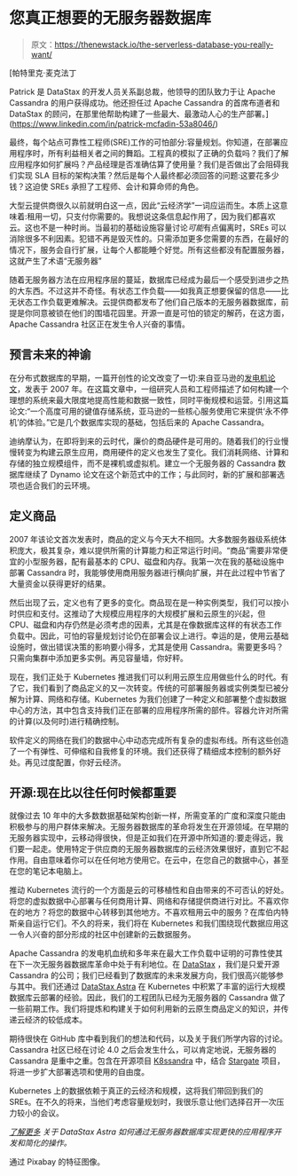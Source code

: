 # 您真正想要的无服务器数据库

> 原文：<https://thenewstack.io/the-serverless-database-you-really-want/>

[](https://www.linkedin.com/in/patrick-mcfadin-53a8046/)

 [帕特里克·麦克法丁

Patrick 是 DataStax 的开发人员关系副总裁，他领导的团队致力于让 Apache Cassandra 的用户获得成功。他还担任过 Apache Cassandra 的首席布道者和 DataStax 的顾问，在那里他帮助构建了一些最大、最激动人心的生产部署。](https://www.linkedin.com/in/patrick-mcfadin-53a8046/) [](https://www.linkedin.com/in/patrick-mcfadin-53a8046/)

最终，每个站点可靠性工程师(SRE)工作的可怕部分:容量规划。你知道，在部署应用程序时，所有利益相关者之间的舞蹈。工程真的模拟了正确的负载吗？我们了解应用程序如何扩展吗？产品经理是否准确估算了使用量？我们是否做出了会阻碍我们实现 SLA 目标的架构决策？然后是每个人最终都必须回答的问题:这要花多少钱？这迫使 SREs 承担了工程师、会计和算命师的角色。

大型云提供商很久以前就明白这一点，因此“云经济学”一词应运而生。本质上这意味着:租用一切，只支付你需要的。我想说这条信息起作用了，因为我们都喜欢云。这也不是一种时尚。当最初的基础设施容量讨论*可能*有点偏离时，SREs 可以消除很多不利因素。犯错不再是毁灭性的。只需添加更多您需要的东西，在最好的情况下，服务会自行扩展，让每个人都能睡个好觉。所有这些都没有配置服务器，这就产生了术语“无服务器”

随着无服务器方法在应用程序层的蔓延，数据库已经成为最后一个感受到进步之热的大东西。不过这并不奇怪。有状态工作负载——如我真正想要保留的信息——比无状态工作负载更难解决。云提供商都发布了他们自己版本的无服务器数据库，前提是你同意被锁在他们的围墙花园里。开源一直是可怕的锁定的解药，在这方面，Apache Cassandra 社区正在发生令人兴奋的事情。

## 预言未来的神谕

在分布式数据库的早期，一篇开创性的论文改变了一切:来自亚马逊的[发电机论文](https://www.allthingsdistributed.com/files/amazon-dynamo-sosp2007.pdf)，发表于 2007 年。在这篇文章中，一组研究人员和工程师描述了如何构建一个理想的系统来最大限度地提高性能和数据一致性，同时平衡规模和运营。引用这篇论文:“一个高度可用的键值存储系统，亚马逊的一些核心服务使用它来提供‘永不停机’的体验。”它是几个数据库实现的基础，包括后来的 Apache Cassandra。

迪纳摩认为，在即将到来的云时代，廉价的商品硬件是可用的。随着我们的行业慢慢转变为构建云原生应用，商用硬件的定义也发生了变化。我们消耗网络、计算和存储的独立规模组件，而不是裸机或虚拟机。建立一个无服务器的 Cassandra 数据库继续了 Dynamo 论文在这个新范式中的工作；与此同时，新的扩展和部署选项也适合我们的云环境。

## 定义商品

2007 年该论文首次发表时，商品的定义与今天大不相同。大多数服务器级系统体积庞大，极其复杂，难以提供所需的计算能力和正常运行时间。“商品”需要非常便宜的小型服务器，配有最基本的 CPU、磁盘和内存。我第一次在我的基础设施中部署 Cassandra 时，我能够使用商用服务器进行横向扩展，并在此过程中节省了大量资金以获得更好的结果。

然后出现了云，定义也有了更多的变化。商品现在是一种实例类型，我们可以按小时供应和支付。这推动了大规模应用程序的大规模扩展和云原生的兴起，但 CPU、磁盘和内存仍然是必须考虑的因素，尤其是在像数据库这样的有状态工作负载中。因此，可怕的容量规划讨论仍在部署会议上进行。幸运的是，使用云基础设施时，做出错误决策的影响要小得多，尤其是使用 Cassandra。需要更多吗？只需向集群中添加更多实例。再见容量墙，你好秤。

现在，我们正处于 Kubernetes 推进我们可以利用云原生应用做些什么的时代。有了它，我们看到了商品定义的又一次转变。传统的可部署服务器或实例类型已被分解为计算、网络和存储。Kubernetes 为我们创建了一种定义和部署整个虚拟数据中心的方法，其中包含支持我们正在部署的应用程序所需的部件。容器允许对所需的计算(以及何时)进行精确控制。

软件定义的网络在我们的数据中心中动态完成所有复杂的虚拟布线。所有这些创造了一个有弹性、可伸缩和自我修复的环境。我们还获得了精细成本控制的额外好处。再见过度配置，你好云经济。

## 开源:现在比以往任何时候都重要

就像过去 10 年中的大多数数据基础架构创新一样，所需变革的广度和深度只能由积极参与的用户群体来解决。无服务器数据库的革命将发生在开源领域。在早期的无服务器实现中，云移动得很快，但是正如我们在开源中所知道的:要走得远，我们要一起走。使用特定于供应商的无服务器数据库的云经济效果很好，直到它不起作用。自由意味着你可以在任何地方使用它。在云中，在您自己的数据中心，甚至在您的笔记本电脑上。

推动 Kubernetes 流行的一个方面是云的可移植性和自由带来的不可否认的好处。将您的虚拟数据中心部署与任何商用计算、网络和存储提供商进行对比。不喜欢你在的地方？将您的数据中心转移到其他地方。不喜欢租用云中的服务？在库伯内特斯亲自运行它们。不久的将来，我们将在 Kubernetes 和我们围绕现代数据应用这一令人兴奋的部分形成的社区中创建新的云数据服务。

Apache Cassandra 的发电机血统和多年来在最大工作负载中证明的可靠性使其在下一次无服务器数据库革命中处于有利地位。在 [DataStax](https://www.datastax.com/?utm_content=inline-mention) ，我们是只爱开源 Cassandra 的公司；我们已经看到了数据库的未来发展方向，我们很高兴能够参与其中。我们还通过 [DataStax Astra](https://astra.datastax.com/) 在 Kubernetes 中积累了丰富的运行大规模数据库云部署的经验。因此，我们的工程团队已经为无服务器的 Cassandra 做了一些前期工作。我们将提炼和构建关于如何利用新的云原生商品定义的知识，并传递云经济的较低成本。

期待很快在 GitHub 库中看到我们的想法和代码，以及关于我们所学内容的讨论。Cassandra 社区已经在讨论 4.0 之后会发生什么，可以肯定地说，无服务器的 Cassandra 是重中之重。包含在开源项目 [K8ssandra](https://k8ssandra.io/) 中，结合 [Stargate](http://stargate.io) 项目，将进一步扩大部署选项和使用的自由度。

Kubernetes 上的数据依赖于真正的云经济和规模，这将我们带回到我们的 SREs。在不久的将来，当他们考虑容量规划时，我很乐意让他们选择召开一次压力较小的会议。

[*了解更多*](https://www.datastax.com/astradb/serverless) *关于 DataStax Astra 如何通过无服务器数据库实现更快的应用程序开发和简化的操作。*

通过 Pixabay 的特征图像。

<svg xmlns:xlink="http://www.w3.org/1999/xlink" viewBox="0 0 68 31" version="1.1"><title>Group</title> <desc>Created with Sketch.</desc></svg>